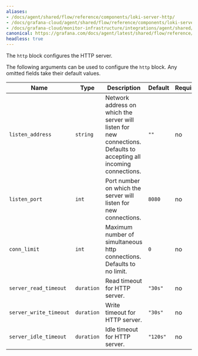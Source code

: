 ```yaml
---
aliases:
- /docs/agent/shared/flow/reference/components/loki-server-http/
- /docs/grafana-cloud/agent/shared/flow/reference/components/loki-server-http/
- /docs/grafana-cloud/monitor-infrastructure/integrations/agent/shared/flow/reference/components/loki-server-http/
canonical: https://grafana.com/docs/agent/latest/shared/flow/reference/components/loki-server-http/
headless: true
---
```


The `http` block configures the HTTP server.

The following arguments can be used to configure the `http` block. Any omitted
fields take their default values.

 Name                   | Type       | Description                                                                                                          | Default  | Required
------------------------|------------|----------------------------------------------------------------------------------------------------------------------|----------|----------
 `listen_address`       | `string`   | Network address on which the server will listen for new connections. Defaults to accepting all incoming connections. | `""`     | no
 `listen_port`          | `int`      | Port number on which the server will listen for new connections.                                                     | `8080`   | no
 `conn_limit`           | `int`      | Maximum number of simultaneous http connections. Defaults to no limit.                                               | `0`      | no
 `server_read_timeout`  | `duration` | Read timeout for HTTP server.                                                                                        | `"30s"`  | no
 `server_write_timeout` | `duration` | Write timeout for HTTP server.                                                                                       | `"30s"`  | no
 `server_idle_timeout`  | `duration` | Idle timeout for HTTP server.                                                                                        | `"120s"` | no
